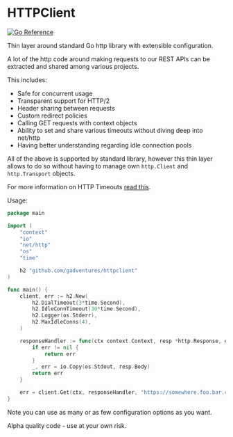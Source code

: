 # HTTPClient

[![Go Reference](https://pkg.go.dev/badge/github.com/gadventures/httpclient.svg)](https://pkg.go.dev/github.com/gadventures/httpclient)

Thin layer around standard Go http library with extensible configuration.

A lot of the http code around making requests to our REST APIs can be extracted and shared among various projects.

This includes:

* Safe for concurrent usage
* Transparent support for HTTP/2
* Header sharing between requests
* Custom redirect policies
* Calling GET requests with context objects
* Ability to set and share various timeouts without diving deep into net/http
* Having better understanding regarding idle connection pools

All of the above is supported by standard library, however this thin layer allows to do so without having to manage own `http.Client` and `http.Transport` objects.

For more information on HTTP Timeouts [read this](https://blog.cloudflare.com/the-complete-guide-to-golang-net-http-timeouts/).

Usage:

```go
package main

import (
	"context"
	"io"
	"net/http"
	"os"
	"time"

	h2 "github.com/gadventures/httpclient"
)

func main() {
	client, err := h2.New(
		h2.DialTimeout(3*time.Second),
		h2.IdleConnTimeout(30*time.Second),
		h2.Logger(os.Stderr),
		h2.MaxIdleConns(4),
	)

	responseHandler := func(ctx context.Context, resp *http.Response, err error) error {
		if err != nil {
			return err
		}
		_, err = io.Copy(os.Stdout, resp.Body)
		return err
	}

	err = client.Get(ctx, responseHandler, "https://somewhere.foo.bar.com/page.html")
}
```

Note you can use as many or as few configuration options as you want.

Alpha quality code - use at your own risk.
